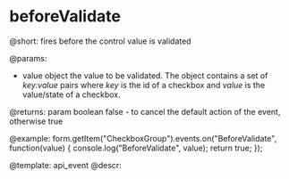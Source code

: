 beforeValidate
=============

@short: fires before the control value is validated
 

@params:
- value       object  the value to be validated. The object contains a set of <i>key:value</i> pairs where <i>key</i> is the id of a checkbox and <i>value</i> is the value/state of a checkbox.

@returns:
param   boolean     false - to cancel the default action of the event, otherwise true

@example:
form.getItem("CheckboxGroup").events.on("BeforeValidate", function(value) {
    console.log("BeforeValidate", value);
    return true;
});


@template: api_event
@descr:



